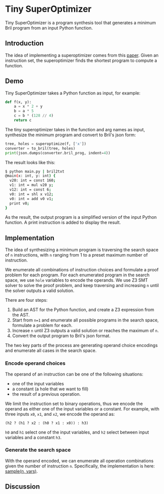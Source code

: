 # Tiny SuperOptimizer

Tiny SuperOptimizer is a program synthesis tool that generates a minimum Bril program from an input Python function.

## Introduction

The idea of implementing a superoptimizer comes from this [paper](https://dl.acm.org/doi/10.1145/36177.36194). Given an instruction set, the superoptimizer finds the shortest program to compute a function. 

## Demo

Tiny SuperOptimizer takes a Python function as input, for example:
```python
def f(x, y):
    a = x * 2 + y
    b = a * 5
    c = b * (128 // 4)
    return c
```

The tiny superoptimizer takes in the function and arg names as input, synthesize the minimum program and convert to Bril's json form:

```python
tree, holes = superoptimize(f, ['x'])
converter = to_bril(tree, holes)
print(json.dumps(converter.bril_prog, indent=4))
```

The result looks like this:

```sh
$ python main.py | bril2txt
@main(x: int, y: int) {
  v20: int = const 160;
  v1: int = mul v20 y;
  v12: int = const 6;
  v0: int = shl x v12;
  v0: int = add v0 v1;
  print v0;
}
```

As the result, the output program is a simplified version of the input Python function. A print instruction is added to display the result.

## Implementation

The idea of synthesizing a minimum program is traversing the search space of `n` instructions, with `n` ranging from 1 to a preset maximum number of instruction. 

We enumerate all combinations of instruction choices and formulate a proof problem for each program.
For each enumerated program in the search space, we use `hole` variables to encode the operands. We use Z3 SMT solver to solve the proof problem, and keep traversing and increasing `n` until the solver outputs a valid solution. 

There are four steps: 
1. Build an AST for the Python function, and create a Z3 expression from the AST.
2. Start from `n=1` and enumerate all possible programs in the search space, formulate a problem for each.
3. Increase `n` until Z3 outputs a valid solution or reaches the maximum of `n`.
4. Convert the output program to Bril's json format.

The two key parts of the process are generating operand choice encodings and enumerate all cases in the search space.

### Encode operand choices
The operand of an instruction can be one of the following situations:
- one of the input variables
- a constant (a hole that we want to fill)
- the result of a previous operation.

We limit the instruction set to binary operations, thus we encode the operand as either one of the input variables or a constant. For example, with three inputs `x0`, `x1`, and `x2`, we encode the operand as:

```
(h2 ? (h1 ? x2 : (h0 ? x1 : x0)) : h3)
```

`h0` and `h1` select one of the input variables, and `h2` select between input variables and a constant `h3`.

### Generate the search space

With the operand encoded, we can enumerate all operation combinations given the number of instruction `n`. 
Specifically, the implementation is here: [sample(n, vars)](https://github.com/zzzDavid/CS6120-A13/blob/main/search_space.py#L35).

## Discussion


